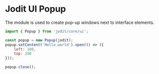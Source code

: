 # Jodit UI Popup

The module is used to create pop-up windows next to interface elements.

```js
import { Popup } from 'jodit/core/ui';

const popup = new Popup(jodit);
popup.setContent('Hello world').open(() => ({
	left: 100,
	top: 200
}));

popup.close();
```
